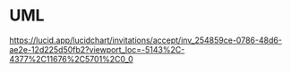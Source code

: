 # UML
https://lucid.app/lucidchart/invitations/accept/inv_254859ce-0786-48d6-ae2e-12d225d50fb2?viewport_loc=-5143%2C-4377%2C11676%2C5701%2C0_0
